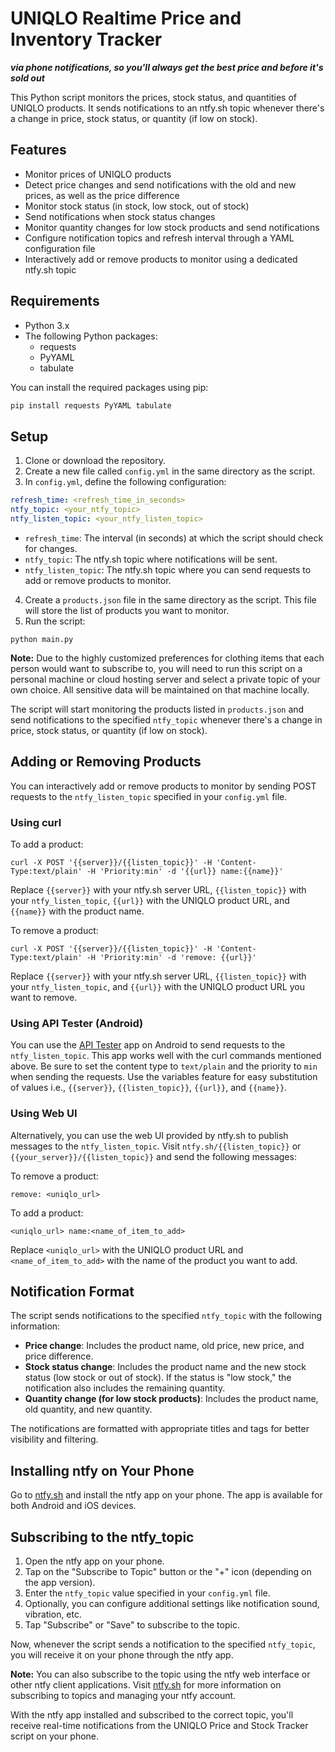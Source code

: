 # UNIQLO Realtime Price and Inventory Tracker
***via phone notifications, so you'll always get the best price and before it's sold out***

This Python script monitors the prices, stock status, and quantities of UNIQLO products. It sends notifications to an ntfy.sh topic whenever there's a change in price, stock status, or quantity (if low on stock).

## Features

- Monitor prices of UNIQLO products
- Detect price changes and send notifications with the old and new prices, as well as the price difference
- Monitor stock status (in stock, low stock, out of stock)
- Send notifications when stock status changes
- Monitor quantity changes for low stock products and send notifications
- Configure notification topics and refresh interval through a YAML configuration file
- Interactively add or remove products to monitor using a dedicated ntfy.sh topic

## Requirements

- Python 3.x
- The following Python packages:
  - requests
  - PyYAML
  - tabulate

You can install the required packages using pip:

```bash
pip install requests PyYAML tabulate
```

## Setup

1. Clone or download the repository.
2. Create a new file called `config.yml` in the same directory as the script.
3. In `config.yml`, define the following configuration:

```yaml
refresh_time: <refresh_time_in_seconds>
ntfy_topic: <your_ntfy_topic>
ntfy_listen_topic: <your_ntfy_listen_topic>
```

- `refresh_time`: The interval (in seconds) at which the script should check for changes.
- `ntfy_topic`: The ntfy.sh topic where notifications will be sent.
- `ntfy_listen_topic`: The ntfy.sh topic where you can send requests to add or remove products to monitor.

4. Create a `products.json` file in the same directory as the script. This file will store the list of products you want to monitor.
5. Run the script:

```
python main.py
```

**Note:** Due to the highly customized preferences for clothing items that
each person would want to subscribe to, you will need to run this script on a
personal machine or cloud hosting server and select a private topic of your own
choice. All sensitive data will be maintained on that machine locally.

The script will start monitoring the products listed in `products.json` and send notifications to the specified `ntfy_topic` whenever there's a change in price, stock status, or quantity (if low on stock).

## Adding or Removing Products

You can interactively add or remove products to monitor by sending POST requests to the `ntfy_listen_topic` specified in your `config.yml` file.

### Using curl

To add a product:

```
curl -X POST '{{server}}/{{listen_topic}}' -H 'Content-Type:text/plain' -H 'Priority:min' -d '{{url}} name:{{name}}'
```

Replace `{{server}}` with your ntfy.sh server URL, `{{listen_topic}}` with your `ntfy_listen_topic`, `{{url}}` with the UNIQLO product URL, and `{{name}}` with the product name.

To remove a product:

```
curl -X POST '{{server}}/{{listen_topic}}' -H 'Content-Type:text/plain' -H 'Priority:min' -d 'remove: {{url}}'
```

Replace `{{server}}` with your ntfy.sh server URL, `{{listen_topic}}` with your `ntfy_listen_topic`, and `{{url}}` with the UNIQLO product URL you want to remove.

### Using API Tester (Android)

You can use the [API Tester](https://play.google.com/store/apps/details?id=apitester.org) app on
Android to send requests to the `ntfy_listen_topic`. This app works well with
the curl commands mentioned above. Be sure to set the content type to
`text/plain` and the priority to `min` when sending the requests. Use the
variables feature for easy substitution of values i.e., `{{server}}`,
`{{listen_topic}}`, `{{url}}`, and `{{name}}`.

### Using Web UI

Alternatively, you can use the web UI provided by ntfy.sh to publish messages to
the `ntfy_listen_topic`. Visit `ntfy.sh/{{listen_topic}}` or
`{{your_server}}/{{listen_topic}}` and send the following messages:

To remove a product:

```
remove: <uniqlo_url>
```

To add a product:

```
<uniqlo_url> name:<name_of_item_to_add>
```

Replace `<uniqlo_url>` with the UNIQLO product URL and `<name_of_item_to_add>` with the name of the product you want to add.

## Notification Format

The script sends notifications to the specified `ntfy_topic` with the following information:

- **Price change**: Includes the product name, old price, new price, and price difference.
- **Stock status change**: Includes the product name and the new stock status (low stock or out of stock). If the status is "low stock," the notification also includes the remaining quantity.
- **Quantity change (for low stock products)**: Includes the product name, old quantity, and new quantity.

The notifications are formatted with appropriate titles and tags for better visibility and filtering.

## Installing ntfy on Your Phone

Go to [ntfy.sh](https://ntfy.sh/) and install the ntfy app on your phone. The app is available for both Android and iOS devices.

## Subscribing to the ntfy_topic

1. Open the ntfy app on your phone.
2. Tap on the "Subscribe to Topic" button or the "+" icon (depending on the app version).
3. Enter the `ntfy_topic` value specified in your `config.yml` file.
4. Optionally, you can configure additional settings like notification sound, vibration, etc.
5. Tap "Subscribe" or "Save" to subscribe to the topic.

Now, whenever the script sends a notification to the specified `ntfy_topic`, you will receive it on your phone through the ntfy app.

**Note:** You can also subscribe to the topic using the ntfy web interface or other ntfy client applications. Visit [ntfy.sh](https://ntfy.sh/) for more information on subscribing to topics and managing your ntfy account.

With the ntfy app installed and subscribed to the correct topic, you'll receive real-time notifications from the UNIQLO Price and Stock Tracker script on your phone.

